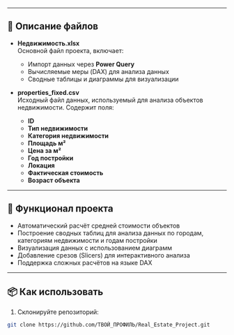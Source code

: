 
---

## 📄 Описание файлов

- **Недвижимость.xlsx**  
   Основной файл проекта, включает:
   - Импорт данных через **Power Query**
   - Вычисляемые меры (DAX) для анализа данных
   - Сводные таблицы и диаграммы для визуализации

- **properties_fixed.csv**  
   Исходный файл данных, используемый для анализа объектов недвижимости. Содержит поля:
   - **ID**
   - **Тип недвижимости**
   - **Категория недвижимости**
   - **Площадь м²**
   - **Цена за м²**
   - **Год постройки**
   - **Локация**
   - **Фактическая стоимость**
   - **Возраст объекта**

---

## 🚀 Функционал проекта

- Автоматический расчёт средней стоимости объектов
- Построение сводных таблиц для анализа данных по городам, категориям недвижимости и годам постройки
- Визуализация данных с использованием диаграмм
- Добавление срезов (Slicers) для интерактивного анализа
- Поддержка сложных расчётов на языке DAX

---

## 📦 Как использовать

1. Склонируйте репозиторий:
```bash
git clone https://github.com/ТВОЙ_ПРОФИЛЬ/Real_Estate_Project.git
